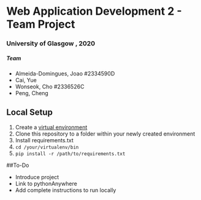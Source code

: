 # Web Application Development 2 - Team Project

### University of Glasgow , 2020


##### Team

- Almeida-Domingues, Joao #2334590D
- Cai, Yue
- Wonseok, Cho #2336526C
- Peng, Cheng


## Local Setup

1. Create a [virtual environment](https://docs.python-guide.org/dev/virtualenvs/#virtualenvwrapper)
2. Clone this repository to a folder within your newly created environment
3. Install requirements.txt
 1. `cd /your/virtualenv/bin`
 2. `pip install -r /path/to/requirements.txt`



##To-Do

- Introduce project
- Link to pythonAnywhere
- Add complete instructions to run locally
